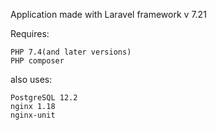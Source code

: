 Application made with Laravel framework v 7.21

Requires:

    PHP 7.4(and later versions)
    PHP composer
  also uses:
  
    PostgreSQL 12.2
    nginx 1.18
    nginx-unit
